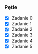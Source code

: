 ### Pętle

* [X] Zadanie 0
* [X] Zadanie 1
* [X] Zadanie 2
* [X] Zadanie 3
* [X] Zadanie 4
* [X] Zadanie 5
